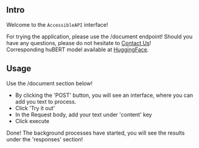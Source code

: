 ## Intro

Welcome to the `AccessibleAPI` interface! <br>

For trying the application, please use the /document endpoint! Should you have any questions, please do not hesitate to [Contact Us](mailto:uvegesistvan898@gmail.com)! <br>
Corresponding huBERT model available at [HuggingFace](https://huggingface.co/uvegesistvan/huBERTPlain). <br>

## Usage

Use the /document section below! 
* By clicking the 'POST' button, you will see an interface, where you can add you text to process.
* Click 'Try it out'
* In the Request body, add your text under 'content' key
* Click execute

Done! The background processes have started, you will see the results under the 'responses' section!


